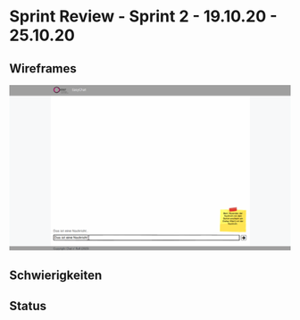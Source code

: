 # Sprint Review - Sprint 2 - 19.10.20 - 25.10.20

## Wireframes
![Textfeld mit Button](../../wireframes/png/entry_with_submit_button.png)

## Schwierigkeiten


## Status
